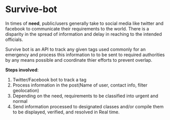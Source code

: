 # Survive-bot
In times of **need**, public/users generally take to social media like twitter and facebook to communicate their requirements to the world. There is a disparity in the spread of information and delay in reaching to the intended officials.

Survive bot is an API to track any given tags used commonly for an emergency and process this information to to be sent to required authorities by any means possible and coordinate thier efforts to prevent overlap.

**Steps involved**:

1. Twitter/Facebook bot to track a tag
2. Process information in the post(Name of user, contact info, filter geolocation)
3. Depending on the need, requirements to be classified into urgent and normal
4. Send information processed to designated classes and/or compile them to be displayed, verified, and resolved in Real time.

